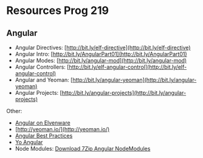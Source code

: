 # Resources Prog 219

## Angular

- Angular Directives: [http://bit.ly/elf-directive](http://bit.ly/elf-directive)
- Angular Intro: [http://bit.ly/AngularPart01](http://bit.ly/AngularPart01)
- Angular Modes: [http://bit.ly/angular-mod](http://bit.ly/angular-mod)
- Angular Controllers: [http://bit.ly/elf-angular-control](http://bit.ly/elf-angular-control)
- Angular and Yeoman: [http://bit.ly/angular-yeoman](http://bit.ly/angular-yeoman)
- Angular Projects: [http://bit.ly/angular-projects](http://bit.ly/angular-projects)


Other:
- [Angular on Elvenware][angelf]
- [http://yeoman.io/](http://yeoman.io/)
- [Angular Best Practices][angBest]
- [Yo Angular](https://github.com/yeoman/generator-angular)
- Node Modules: [Download 7Zip Angular NodeModules](http://bit.ly/ang-node-modules)
 

[angBest]: https://docs.google.com/document/d/1XXMvReO8-Awi1EZXAXS4PzDzdNvV6pGcuaF4Q9821Es/pub
[angelf]:http://elvenware.com/charlie/development/web/JavaScript/Angular.html
